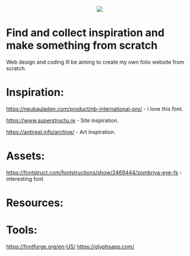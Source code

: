 <p align="center">
  <a href="https://skillicons.dev">
    <img src="https://skillicons.dev/icons?i=js,html" />
  </a>
</p>

# Find and collect inspiration and make something from scratch
Web design and coding
Ill be aiming to create my own folio website from scratch.

# Inspiration:
https://neubauladen.com/product/nb-international-pro/ - i love this font.

https://www.superstructu.re - Site inspiration.

https://antireal.info/archive/ - Art inspiration.

# Assets:
https://fontstruct.com/fontstructions/show/2469444/zombriya-eye-fs - interesting font

# Resources:

# Tools:
https://fontforge.org/en-US/
https://glyphsapp.com/
